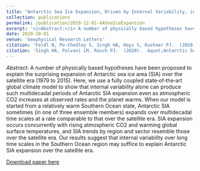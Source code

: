 ```yaml
---
title: "Antarctic Sea Ice Expansion, Driven by Internal Variability, in the Presence of Increasing Atmospheric CO2"
collection: publications
permalink: /publication/2019-12-01-AASeaIceExpansion
excerpt: '<i>Abstract:</i> A number of physically based hypotheses have been proposed to explain the surprising expansion of Antarctic sea ice area (SIA) over the satellite era (1979 to 2015). Here, we use a fully coupled state‐of‐the‐art global climate model to show that internal variability alone can produce such multidecadal periods of Antarctic SIA expansion even as atmospheric CO2 increases at observed rates and the planet warms. When our model is started from a relatively warm Southern Ocean state, Antarctic SIA sometimes (in one of three ensemble members) expands over multidecadal time scales at a rate comparable to that over the satellite era. SIA expansion occurs concurrently with rising atmospheric CO2 and warming global surface temperatures, and SIA trends by region and sector resemble those over the satellite era. Our results suggest that internal variability over long time scales in the Southern Ocean region may suffice to explain Antarctic SIA expansion over the satellite era.'
date: 2020-10-01
venue: 'Geophysical Research Letters'
citation: 'Feldl N, Po-Chedley S, Singh HA, Hays S, Kushner PJ.  (2020). &quot;Sea ice and atmospheric circulation shape the high-latitude lapse rate feedback&quot;, <i>NPJ Climate and Atmospheric Science</i>, 3 (41), doi: 10.1038/s41612-020-00146-7.'
citation: 'Singh HA, Polvani LM, Rasch PJ.  (2020).  &quot;Antarctic Sea Ice Expansion, Driven by Internal Variability, in the Presence of Increasing Atmospheric CO2&quot;, <i>Geophysical Research Letters</i>, 2019, 46 (24), pp 14762-14771, doi: 10.1029/2019GL083758.'
---
```


<i>Abstract:</i> A number of physically based hypotheses have been proposed to explain the surprising expansion of Antarctic sea ice area (SIA) over the satellite era (1979 to 2015). Here, we use a fully coupled state‐of‐the‐art global climate model to show that internal variability alone can produce such multidecadal periods of Antarctic SIA expansion even as atmospheric CO2 increases at observed rates and the planet warms. When our model is started from a relatively warm Southern Ocean state, Antarctic SIA sometimes (in one of three ensemble members) expands over multidecadal time scales at a rate comparable to that over the satellite era. SIA expansion occurs concurrently with rising atmospheric CO2 and warming global surface temperatures, and SIA trends by region and sector resemble those over the satellite era. Our results suggest that internal variability over long time scales in the Southern Ocean region may suffice to explain Antarctic SIA expansion over the satellite era.

[Download paper here](http://hansialice.github.io/files/GRL-SinghEtAl2019-AASeaIceExpansion.pdf)
